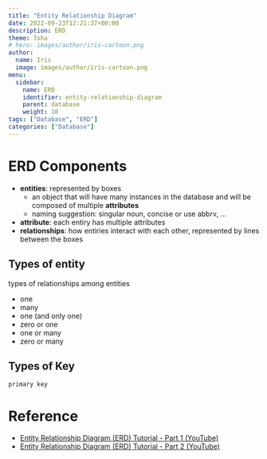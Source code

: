 ```yaml
---
title: "Entity Relationship Diagram"
date: 2022-09-23T12:21:37+00:00
description: ERD
theme: Toha
# hero: images/author/iris-cartoon.png
author:
  name: Iris
  image: images/author/iris-cartoon.png
menu:
  sidebar:
    name: ERD
    identifier: entity-relationship-diagram
    parent: database
    weight: 10
tags: ["Database", "ERD"]
categories: ["Database"]
---
```


# ERD Components

- **entities**: represented by boxes
    - an object that will have many instances in the database and will be composed of multiple **attributes**
    - naming suggestion: singular noun, concise or use abbrv, ...
- **attribute**: each entiry has multiple attributes
- **relationships**: how entiries interact with each other, represented by lines between the boxes

## Types of entity


types of relationships among entities
- one
- many
- one (and only one)
- zero or one
- one or many
- zero or many

## Types of Key

`primary key`

# Reference

- [Entity Relationship Diagram (ERD) Tutorial - Part 1 (YouTube)](https://www.youtube.com/watch?v=QpdhBUYk7Kk)
- [Entity Relationship Diagram (ERD) Tutorial - Part 2 (YouTube)](https://www.youtube.com/watch?v=-CuY5ADwn24)
